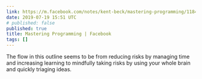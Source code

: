 ```yaml
---
link: https://m.facebook.com/notes/kent-beck/mastering-programming/1184427814923414/
date: 2019-07-19 15:51 UTC
# published: false
published: true
title: Mastering Programming | Facebook
tags: []
---
```


The flow in this outline seems to be from reducing risks by managing time and increasing learning to mindfully taking risks by using your whole brain and quickly triaging ideas.

